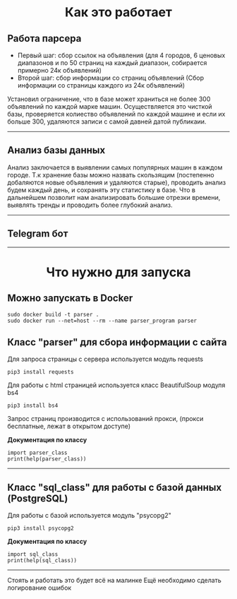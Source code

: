 <h1 align="center">Как это работает</h1>


## Работа парсера
* Первый шаг: сбор ссылок на объявления (для 4 городов, 6 ценовых диапазонов и по 50 страниц на каждый диапазон, собирается примерно 24к объявлений)
* Второй шаг: сбор информации со страниц объявлений (Сбор информации со страницы каждого из 24к объявлений)

Установил ограничение, что в базе может храниться не более 300 объявлений по каждой марке машин. Осуществляется это чисткой базы, проверяется колиество объявлений по каждой машине и если их больше 300, удаляются записи с самой давней датой публикаии.
***
## Анализ базы данных
Анализ заключается в выявлении самых популярных машин в каждом городе.
Т.к хранение базы можно назвать скользящим (постепенно добаляются новые объявления и удаляются старые), проводить анализ будем каждый день, и сохранять эту статистику в базе. Что в дальнейшем позволит нам анализировать большие отрезки времени, выявлять тренды и проводить более глубокий анализ.
***
## Telegram бот
***
## 

<h1 align="center">Что нужно для запуска</h1>

## Можно запускать в Docker

    sudo docker build -t parser .
    sudo docker run --net=host --rm --name parser_program parser

## Класс "parser" для сбора информации с сайта
Для запроса страницы с сервера используется модуль requests
    
    pip3 install requests
    
Для работы с html страницей используется класс BeautifulSoup модуля bs4

    pip3 install bs4
    
Запрос страниц производится с использований прокси, (прокси бесплатные, лежат в открытом доступе)

**Документация по классу**

    import parser_class
    print(help(parser_class))
    
***
## Класс "sql_class" для работы с базой данных (PostgreSQL)
Для работы с базой используется модуль "psycopg2"

    pip3 install psycopg2

**Документация по классу**

    import sql_class
    print(help(sql_class))
    
***
Стоять и работать это будет всё на малинке
Ещё необходимо сделать логирование ошибок
